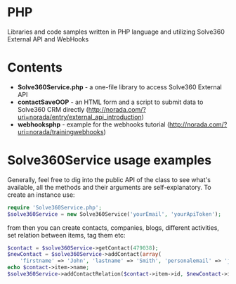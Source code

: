 PHP
===

Libraries and code samples written in PHP language and utilizing Solve360 External API and WebHooks

Contents
========

- **Solve360Service.php** - a one-file library to access Solve360 External API
- **contactSaveOOP** - an HTML form and a script to submit data to Solve360 CRM directly (http://norada.com/?uri=norada/entry/external_api_introduction)
- **webhooksphp** - example for the webhooks tutorial (http://norada.com/?uri=norada/trainingwebhooks)

Solve360Service usage examples
==============================
Generally, feel free to dig into the public API of the class to see what's available, all the methods and their arguments are self-explanatory. To create an instance use:

```php
require 'Solve360Service.php';
$solve360Service = new Solve360Service('yourEmail', 'yourApiToken');
```

from then you can create contacts, companies, blogs, different activities, set relation between items, tag them etc:

```php
$contact = $solve360Service->getContact(479038);
$newContact = $solve360Service->addContact(array(
    'firstname' => 'John', 'lastname' => 'Smith', 'personalemail' => 'john@example.com'));
echo $contact->item->name;
$solve360Service->addContactRelation($contact->item->id, $newContact->item->id);
```
